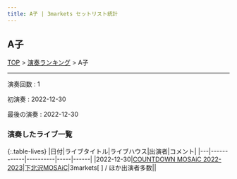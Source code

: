 ```yaml
---
title: A子 | 3markets セットリスト統計
---
```

## A子


[TOP](/setlist/) > [演奏ランキング](songs.html) > A子

___

演奏回数
: 1

初演奏
: 2022-12-30

最後の演奏
: 2022-12-30

### 演奏したライブ一覧

{:.table-lives}
|日付|ライブタイトル|ライブハウス|出演者|コメント|
|---|------------|----------|-----|------|
|<span class="nowrap">2022-12-30</span>|[COUNTDOWN MOSAiC 2022-2023](live047.html)|[下北沢MOSAiC](livehouse011.html)|3markets[ ] / ほか出演者多数||

